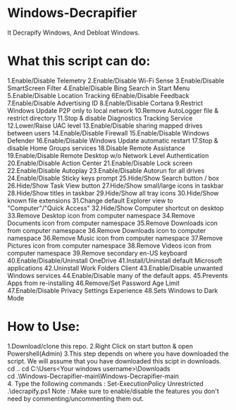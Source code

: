# Windows-Decrapifier
It Decrapify Windows, And Debloat Windows. 

# What this script can do:
1.Enable/Disable Telemetry
2.Enable/Disable Wi-Fi Sense
3.Enable/Disable SmartScreen Filter
4.Enable/Disable Bing Search in Start Menu
5.Enable/Disable Location Tracking
6Enable/Disable Feedback
7.Enable/Disable Advertising ID
8.Enable/Disable Cortana
9.Restrict Windows Update P2P only to local network
10.Remove AutoLogger file & restrict directory
11.Stop & disable Diagnostics Tracking Service
12.Lower/Raise UAC level
13.Enable/Disable sharing mapped drives between users
14.Enable/Disable Firewall
15.Enable/Disable Windows Defender
16.Enable/Disable Windows Update automatic restart
17.Stop & disable Home Groups services
18.Disable Remote Assistance
19.Enable/Disable Remote Desktop w/o Network Level Authentication
20.Enable/Disable Action Center
21.Enable/Disable Lock screen
22.Enable/Disable Autoplay
23.Enable/Disable Autorun for all drives
24.Enable/Disable Sticky keys prompt
25.Hide/Show Search button / box
26.Hide/Show Task View button
27.Hide/Show small/large icons in taskbar
28.Hide/Show titles in taskbar
29.Hide/Show all tray icons
30.Hide/Show known file extensions
31.Change default Explorer view to "Computer"/"Quick Access"
32.Hide/Show Computer shortcut on desktop
33.Remove Desktop icon from computer namespace
34.Remove Documents icon from computer namespace
35.Remove Downloads icon from computer namespace
36.Remove Downloads icon to computer namespace
36.Remove Music icon from computer namespace
37.Remove Pictures icon from computer namespace
38.Remove Videos icon from computer namespace
39.Remove secondary en-US keyboard
40.Enable/Disable/Uninstall OneDrive
41.Install/Uninstall default Microsoft applications
42.Uninstall Work Folders Client
43.Enable/Disable unwanted Windows services
44.Enable/Disable many of the default apps.
45.Prevents Apps from re-installing
46.Remove/Set Password Age Limit
47.Enable/Disable Privacy Settings Experience
48.Sets Windows to Dark Mode

# How to Use:
1.Download/clone this repo.
2.Right Click on start button & open Powershell(Admin)
3.This step depends on where you have downloaded the script. We will assume that you have downloaded this scipt in downloads.
cd ..
   cd C:\Users\<Your windows username>\Downloads\
   cd .\Windows-Decrapifier-main\Windows-Decrapifier-main\
4. Type the following commands :
   Set-ExecutionPolicy Unrestricted
.\decrapify.ps1
Note : Make sure to enable/disable the features you don't need by commenting/uncommenting them out.

